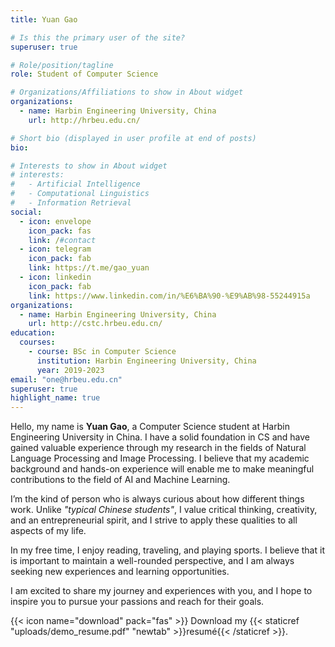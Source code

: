 ```yaml
---
title: Yuan Gao

# Is this the primary user of the site?
superuser: true

# Role/position/tagline
role: Student of Computer Science

# Organizations/Affiliations to show in About widget
organizations:
  - name: Harbin Engineering University, China
    url: http://hrbeu.edu.cn/

# Short bio (displayed in user profile at end of posts)
bio: 

# Interests to show in About widget
# interests:
#   - Artificial Intelligence
#   - Computational Linguistics
#   - Information Retrieval
social:
  - icon: envelope
    icon_pack: fas
    link: /#contact
  - icon: telegram
    icon_pack: fab
    link: https://t.me/gao_yuan
  - icon: linkedin
    icon_pack: fab
    link: https://www.linkedin.com/in/%E6%BA%90-%E9%AB%98-55244915a
organizations:
  - name: Harbin Engineering University, China
    url: http://cstc.hrbeu.edu.cn/
education:
  courses:
    - course: BSc in Computer Science
      institution: Harbin Engineering University, China
      year: 2019-2023
email: "one@hrbeu.edu.cn"
superuser: true
highlight_name: true
---
```

Hello, my name is **Yuan Gao**, a Computer Science student at Harbin Engineering University in China. I have a solid foundation in CS and have gained valuable experience through my research in the fields of Natural Language Processing and Image Processing. I believe that my academic background and hands-on experience will enable me to make meaningful contributions to the field of AI and Machine Learning.

I’m the kind of person who is always curious about how different things work. Unlike *"typical Chinese students"*, I value critical thinking, creativity, and an entrepreneurial spirit, and I strive to apply these qualities to all aspects of my life.

In my free time, I enjoy reading, traveling, and playing sports. I believe that it is important to maintain a well-rounded perspective, and I am always seeking new experiences and learning opportunities.

I am excited to share my journey and experiences with you, and I hope to inspire you to pursue your passions and reach for their goals.


{{< icon name="download" pack="fas" >}} Download my {{< staticref "uploads/demo_resume.pdf" "newtab" >}}resumé{{< /staticref >}}.
